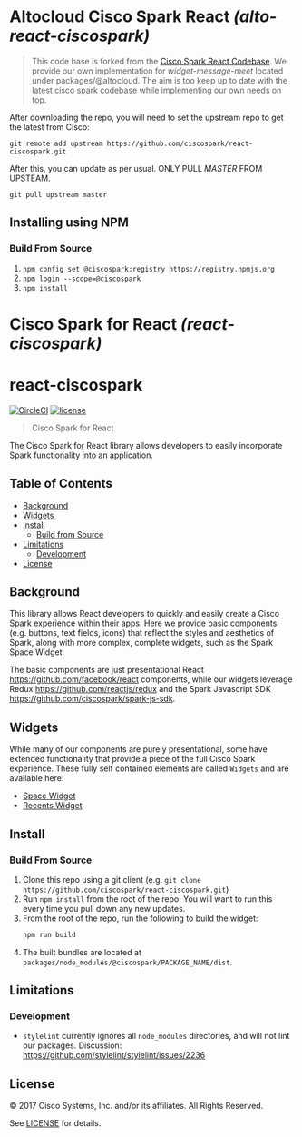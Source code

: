 # Altocloud Cisco Spark React _(alto-react-ciscospark)_

> This code base is forked from the [Cisco Spark React Codebase](https://github.com/ciscospark/spark-js-sdk/tree/master/packages/widget-message-meet). We provide our own implementation for _widget-message-meet_ located under packages/@altocloud. The aim is too keep up to date with the latest cisco spark codebase while implementing our own needs on top.

After downloading the repo, you will need to set the upstream repo to get the latest from Cisco:
```
git remote add upstream https://github.com/ciscospark/react-ciscospark.git
```

After this, you can update as per usual. ONLY PULL *MASTER* FROM UPSTEAM.
```
git pull upstream master
```

## Installing using NPM

### Build From Source

1.  `npm config set @ciscospark:registry https://registry.npmjs.org`
1.  `npm login --scope=@ciscospark`
1.  `npm install`

# Cisco Spark for React _(react-ciscospark)_
# react-ciscospark

[![CircleCI](https://img.shields.io/circleci/project/github/ciscospark/react-ciscospark/master.svg)](https://circleci.com/gh/ciscospark/react-ciscospark)
[![license](https://img.shields.io/github/license/ciscospark/react-ciscospark.svg)](https://github.com/ciscospark/react-ciscospark/blob/master/LICENSE)

> Cisco Spark for React

The Cisco Spark for React library allows developers to easily incorporate Spark functionality into an application.

## Table of Contents
- [Background](#background)
- [Widgets](#widgets)
- [Install](#install)
  - [Build from Source](#build-from-source)
- [Limitations](#limitations)
  - [Development](#development)
- [License](#license)

## Background

This library allows React developers to quickly and easily create a Cisco Spark experience within their apps. Here we provide basic components (e.g. buttons, text fields, icons) that reflect the styles and aesthetics of Spark, along with more complex, complete widgets, such as the Spark Space Widget.

The basic components are just presentational React <https://github.com/facebook/react> components, while our widgets leverage Redux <https://github.com/reactjs/redux> and the Spark Javascript SDK <https://github.com/ciscospark/spark-js-sdk>.

## Widgets

While many of our components are purely presentational, some have extended functionality that provide a piece of the full Cisco Spark experience. These fully self contained elements are called `Widgets` and are available here:

*  [Space Widget](./packages/node_modules/@ciscospark/widget-space)
*  [Recents Widget](./packages/node_modules/@ciscospark/widget-recents)

## Install

### Build From Source

1.  Clone this repo using a git client (e.g. `git clone https://github.com/ciscospark/react-ciscospark.git`)
1.  Run `npm install` from the root of the repo. You will want to run this every time you pull down any new updates.
1.  From the root of the repo, run the following to build the widget:
    ```sh
    npm run build
    ```
1.  The built bundles are located at `packages/node_modules/@ciscospark/PACKAGE_NAME/dist`.

## Limitations

### Development

* `stylelint` currently ignores all `node_modules` directories, and will not lint our packages. Discussion: <https://github.com/stylelint/stylelint/issues/2236>

## License

&copy; 2017 Cisco Systems, Inc. and/or its affiliates. All Rights Reserved.

See [LICENSE](LICENSE) for details.

